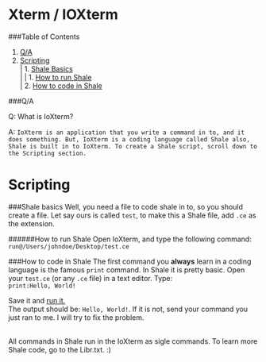 Xterm / IOXterm
=====

###Table of Contents
1. <a href="https://github.com/Liamnardo/Xterm/blob/master/README.md#qa">Q/A</a><br>
2. <a href="https://github.com/Liamnardo/Xterm/blob/master/README.md#scripting">Scripting</a><br>
     |    1. <a href="https://github.com/Liamnardo/Xterm/blob/master/README.md#shale-basics">Shale Basics</a><br>
     |    |    1. <a href="https://github.com/Liamnardo/Xterm/blob/master/README.md#how-to-run-shale">How to run Shale</a><br>
     |    2. <a href="https://github.com/Liamnardo/Xterm/edit/master/README.md#how-to-code-in-shale">How to code in Shale</a><br>

###Q/A

Q: What is IoXterm?

A: `IoXterm is an application that you write a command in to, and it does something. But, IoXterm is a coding language called Shale also, Shale is built in to IoXterm. To create a Shale script, scroll down to the Scripting section.`

Scripting
=====
###Shale basics
Well, you need a file to code shale in to, so you should create a file.
Let say ours is called `test`, to make this a Shale file, add `.ce` as the extension. 

######How to run Shale
Open IoXterm, and type the following command:
<br>
`run@/Users/johndoe/Desktop/test.ce`

###How to code in Shale
The first command you <b>always</b> learn in a coding language is the famous `print` command.
In Shale it is pretty basic.
Open your `test.ce` (or any `.ce` file) in a text editor.
Type:<br>
`print:Hello, World!`

Save it and <a href="https://github.com/Liamnardo/Xterm/blob/master/README.md#how-to-run-shale">run it.</a><br>
The output should be: `Hello, World!`. If it is not, send your command you just ran to me. I will try to fix the problem.<br><br>

All commands in Shale run in the IoXterm as sigle commands.
To learn more Shale code, go to the Libr.txt. :)
